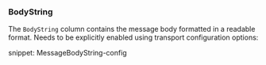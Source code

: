 ### BodyString

The `BodyString` column contains the message body formatted in a readable format. Needs to be explicitly enabled using transport configuration options:

snippet: MessageBodyString-config
